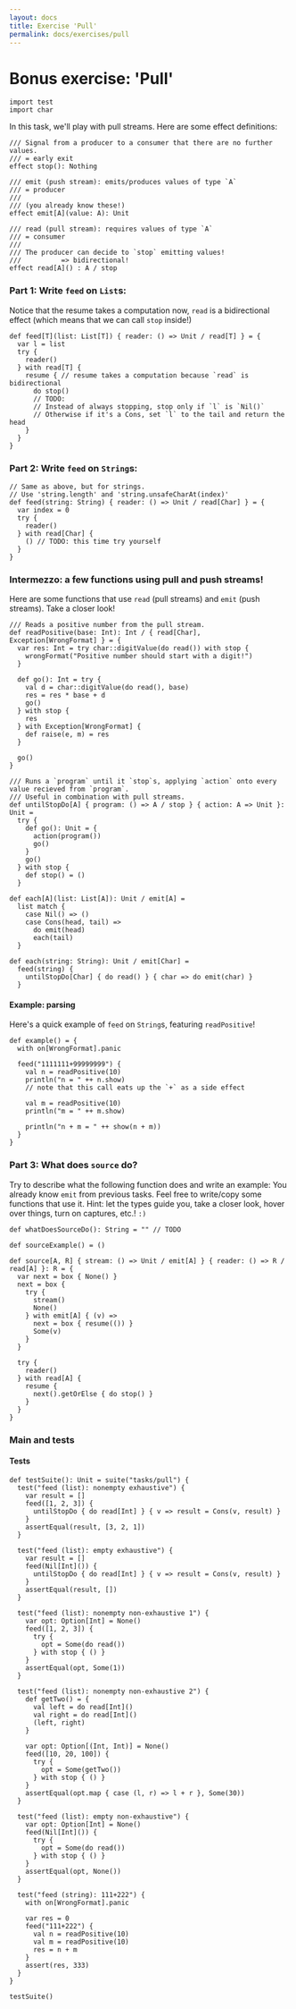 ```yaml
---
layout: docs
title: Exercise 'Pull'
permalink: docs/exercises/pull
---
```


# Bonus exercise: 'Pull'

```effekt
import test
import char
```

In this task, we'll play with pull streams.
Here are some effect definitions:

```effekt
/// Signal from a producer to a consumer that there are no further values.
/// = early exit
effect stop(): Nothing

/// emit (push stream): emits/produces values of type `A`
/// = producer
///
/// (you already know these!)
effect emit[A](value: A): Unit

/// read (pull stream): requires values of type `A`
/// = consumer
///
/// The producer can decide to `stop` emitting values!
///          => bidirectional!
effect read[A]() : A / stop
```

### Part 1: Write `feed` on `List`s:

Notice that the resume takes a computation now, `read` is a bidirectional effect
(which means that we can call `stop` inside!)

```effekt
def feed[T](list: List[T]) { reader: () => Unit / read[T] } = {
  var l = list
  try {
    reader()
  } with read[T] {
    resume { // resume takes a computation because `read` is bidirectional
      do stop()
      // TODO:
      // Instead of always stopping, stop only if `l` is `Nil()`
      // Otherwise if it's a Cons, set `l` to the tail and return the head
    }
  }
}
```

### Part 2: Write `feed` on `String`s:

```effekt
// Same as above, but for strings.
// Use 'string.length' and 'string.unsafeCharAt(index)'
def feed(string: String) { reader: () => Unit / read[Char] } = {
  var index = 0
  try {
    reader()
  } with read[Char] {
    () // TODO: this time try yourself
  }
}
```

### Intermezzo: a few functions using pull and push streams!

Here are some functions that use `read` (pull streams) and `emit` (push streams).
Take a closer look!
```effekt
/// Reads a positive number from the pull stream.
def readPositive(base: Int): Int / { read[Char], Exception[WrongFormat] } = {
  var res: Int = try char::digitValue(do read()) with stop {
    wrongFormat("Positive number should start with a digit!")
  }

  def go(): Int = try {
    val d = char::digitValue(do read(), base)
    res = res * base + d
    go()
  } with stop {
    res
  } with Exception[WrongFormat] {
    def raise(e, m) = res
  }

  go()
}

/// Runs a `program` until it `stop`s, applying `action` onto every value recieved from `program`.
/// Useful in combination with pull streams.
def untilStopDo[A] { program: () => A / stop } { action: A => Unit }: Unit =
  try {
    def go(): Unit = {
      action(program())
      go()
    }
    go()
  } with stop {
    def stop() = ()
  }

def each[A](list: List[A]): Unit / emit[A] =
  list match {
    case Nil() => ()
    case Cons(head, tail) =>
      do emit(head)
      each(tail)
  }

def each(string: String): Unit / emit[Char] =
  feed(string) {
    untilStopDo[Char] { do read() } { char => do emit(char) }
  }
```

#### Example: parsing

Here's a quick example of `feed` on `String`s, featuring `readPositive`!
```effekt
def example() = {
  with on[WrongFormat].panic

  feed("1111111+99999999") {
    val n = readPositive(10)
    println("n = " ++ n.show)
    // note that this call eats up the `+` as a side effect

    val m = readPositive(10)
    println("m = " ++ m.show)

    println("n + m = " ++ show(n + m))
  }
}
```

### Part 3: What does `source` do?

Try to describe what the following function does and write an example:
You already know `emit` from previous tasks. Feel free to write/copy some functions that use it.
Hint: let the types guide you, take a closer look, hover over things, turn on captures, etc.! `:)`

```effekt
def whatDoesSourceDo(): String = "" // TODO

def sourceExample() = ()

def source[A, R] { stream: () => Unit / emit[A] } { reader: () => R / read[A] }: R = {
  var next = box { None() }
  next = box {
    try {
      stream()
      None()
    } with emit[A] { (v) =>
      next = box { resume(()) }
      Some(v)
    }
  }

  try {
    reader()
  } with read[A] {
    resume {
      next().getOrElse { do stop() }
    }
  }
}
```

### Main and tests

#### Tests

```effekt
def testSuite(): Unit = suite("tasks/pull") {
  test("feed (list): nonempty exhaustive") {
    var result = []
    feed([1, 2, 3]) {
      untilStopDo { do read[Int] } { v => result = Cons(v, result) }
    }
    assertEqual(result, [3, 2, 1])
  }

  test("feed (list): empty exhaustive") {
    var result = []
    feed(Nil[Int]()) {
      untilStopDo { do read[Int] } { v => result = Cons(v, result) }
    }
    assertEqual(result, [])
  }

  test("feed (list): nonempty non-exhaustive 1") {
    var opt: Option[Int] = None()
    feed([1, 2, 3]) {
      try {
        opt = Some(do read())
      } with stop { () }
    }
    assertEqual(opt, Some(1))
  }

  test("feed (list): nonempty non-exhaustive 2") {
    def getTwo() = {
      val left = do read[Int]()
      val right = do read[Int]()
      (left, right)
    }

    var opt: Option[(Int, Int)] = None()
    feed([10, 20, 100]) {
      try {
        opt = Some(getTwo())
      } with stop { () }
    }
    assertEqual(opt.map { case (l, r) => l + r }, Some(30))
  }

  test("feed (list): empty non-exhaustive") {
    var opt: Option[Int] = None()
    feed(Nil[Int]()) {
      try {
        opt = Some(do read())
      } with stop { () }
    }
    assertEqual(opt, None())
  }

  test("feed (string): 111+222") {
    with on[WrongFormat].panic

    var res = 0
    feed("111+222") {
      val n = readPositive(10)
      val m = readPositive(10)
      res = n + m
    }
    assert(res, 333)
  }
}
```


```effekt:repl
testSuite()
```
